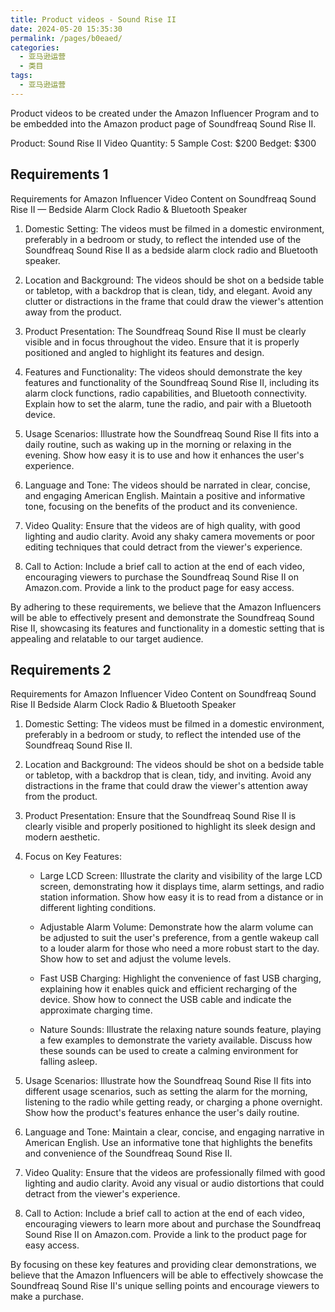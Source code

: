 ```yaml
---
title: Product videos - Sound Rise II
date: 2024-05-20 15:35:30
permalink: /pages/b0eaed/
categories: 
  - 亚马逊运营
  - 类目
tags: 
  - 亚马逊运营
---
```


Product videos to be created under the Amazon Influencer Program and to be embedded into the Amazon product page of Soundfreaq Sound Rise II.

Product: Sound Rise II
Video Quantity: 5
Sample Cost: \$200
Bedget: \$300

## Requirements 1

Requirements for Amazon Influencer Video Content on Soundfreaq Sound Rise II — Bedside Alarm Clock Radio & Bluetooth Speaker

1. Domestic Setting:
   The videos must be filmed in a domestic environment, preferably in a bedroom or study, to reflect the intended use of the Soundfreaq Sound Rise II as a bedside alarm clock radio and Bluetooth speaker.

2. Location and Background:
   The videos should be shot on a bedside table or tabletop, with a backdrop that is clean, tidy, and elegant. Avoid any clutter or distractions in the frame that could draw the viewer's attention away from the product.

3. Product Presentation:
   The Soundfreaq Sound Rise II must be clearly visible and in focus throughout the video. Ensure that it is properly positioned and angled to highlight its features and design.

4. Features and Functionality:
   The videos should demonstrate the key features and functionality of the Soundfreaq Sound Rise II, including its alarm clock functions, radio capabilities, and Bluetooth connectivity. Explain how to set the alarm, tune the radio, and pair with a Bluetooth device.

5. Usage Scenarios:
   Illustrate how the Soundfreaq Sound Rise II fits into a daily routine, such as waking up in the morning or relaxing in the evening. Show how easy it is to use and how it enhances the user's experience.

6. Language and Tone:
   The videos should be narrated in clear, concise, and engaging American English. Maintain a positive and informative tone, focusing on the benefits of the product and its convenience.

7. Video Quality:
   Ensure that the videos are of high quality, with good lighting and audio clarity. Avoid any shaky camera movements or poor editing techniques that could detract from the viewer's experience.

8. Call to Action:
   Include a brief call to action at the end of each video, encouraging viewers to purchase the Soundfreaq Sound Rise II on Amazon.com. Provide a link to the product page for easy access.

By adhering to these requirements, we believe that the Amazon Influencers will be able to effectively present and demonstrate the Soundfreaq Sound Rise II, showcasing its features and functionality in a domestic setting that is appealing and relatable to our target audience.

## Requirements 2

Requirements for Amazon Influencer Video Content on Soundfreaq Sound Rise II Bedside Alarm Clock Radio & Bluetooth Speaker

1. Domestic Setting:
   The videos must be filmed in a domestic environment, preferably in a bedroom or study, to reflect the intended use of the Soundfreaq Sound Rise II.

2. Location and Background:
   The videos should be shot on a bedside table or tabletop, with a backdrop that is clean, tidy, and inviting. Avoid any distractions in the frame that could draw the viewer's attention away from the product.

3. Product Presentation:
   Ensure that the Soundfreaq Sound Rise II is clearly visible and properly positioned to highlight its sleek design and modern aesthetic.

4. Focus on Key Features:

   - Large LCD Screen: Illustrate the clarity and visibility of the large LCD screen, demonstrating how it displays time, alarm settings, and radio station information. Show how easy it is to read from a distance or in different lighting conditions.

   - Adjustable Alarm Volume:
     Demonstrate how the alarm volume can be adjusted to suit the user's preference, from a gentle wakeup call to a louder alarm for those who need a more robust start to the day. Show how to set and adjust the volume levels.

   - Fast USB Charging: Highlight the convenience of fast USB charging, explaining how it enables quick and efficient recharging of the device. Show how to connect the USB cable and indicate the approximate charging time.

   - Nature Sounds: Illustrate the relaxing nature sounds feature, playing a few examples to demonstrate the variety available. Discuss how these sounds can be used to create a calming environment for falling asleep.

5. Usage Scenarios:
   Illustrate how the Soundfreaq Sound Rise II fits into different usage scenarios, such as setting the alarm for the morning, listening to the radio while getting ready, or charging a phone overnight. Show how the product's features enhance the user's daily routine.

6. Language and Tone:
   Maintain a clear, concise, and engaging narrative in American English. Use an informative tone that highlights the benefits and convenience of the Soundfreaq Sound Rise II.

7. Video Quality:
   Ensure that the videos are professionally filmed with good lighting and audio clarity. Avoid any visual or audio distortions that could detract from the viewer's experience.

8. Call to Action:
   Include a brief call to action at the end of each video, encouraging viewers to learn more about and purchase the Soundfreaq Sound Rise II on Amazon.com. Provide a link to the product page for easy access.

By focusing on these key features and providing clear demonstrations, we believe that the Amazon Influencers will be able to effectively showcase the Soundfreaq Sound Rise II's unique selling points and encourage viewers to make a purchase.
